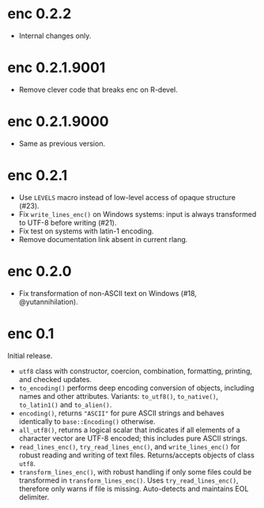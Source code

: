 # enc 0.2.2

- Internal changes only.


# enc 0.2.1.9001

- Remove clever code that breaks enc on R-devel.


# enc 0.2.1.9000

- Same as previous version.


# enc 0.2.1

- Use `LEVELS` macro instead of low-level access of opaque structure (#23).
- Fix `write_lines_enc()` on Windows systems: input is always transformed to UTF-8 before writing (#21).
- Fix test on systems with latin-1 encoding.
- Remove documentation link absent in current rlang.


# enc 0.2.0

- Fix transformation of non-ASCII text on Windows (#18, @yutannihilation).


# enc 0.1

Initial release.

- `utf8` class with constructor, coercion, combination, formatting, printing, and checked updates.
- `to_encoding()` performs deep encoding conversion of objects, including names and other attributes. Variants: `to_utf8()`, `to_native()`, `to_latin1()` and `to_alien()`.
- `encoding()`, returns `"ASCII"` for pure ASCII strings and behaves identically to `base::Encoding()` otherwise.
- `all_utf8()`, returns a logical scalar that indicates if all elements of a character vector are UTF-8 encoded; this includes pure ASCII strings.
- `read_lines_enc()`, `try_read_lines_enc()`, and `write_lines_enc()` for robust reading and writing of text files. Returns/accepts objects of class `utf8`.
- `transform_lines_enc()`, with robust handling if only some files could be transformed in `transform_lines_enc()`. Uses `try_read_lines_enc()`, therefore only warns if file is missing. Auto-detects and maintains EOL delimiter.
